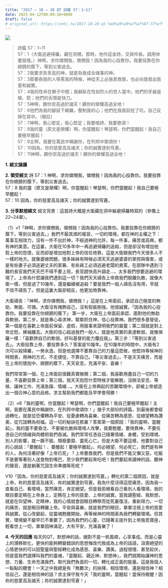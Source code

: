 ```yaml
---
title: "2017 – 10 – 28 QT 詩篇 57：1~11"
date: 2025-04-12T00:09:20+0800
draft: false
# original_url: https://cmtc.tw/2017-10-28-qt-%e8%a9%a9%e7%af%87-57%ef%bc%9a111
---
```


![](/images/qt.jpg)
> 詩篇 57：1\~11  
> 57：1（大衛逃避掃羅，藏在洞裡。那時，他作這金詩，交與伶長。調用休要毀壞。）神啊，求你憐憫我，憐憫我！因為我的心投靠你。我要投靠在你翅膀的蔭下，等到災害過去。  
> 57：2我要求告至高的神，就是為我成全諸事的神。  
> 57：3那要吞我的人辱罵我的時候，神從天上必施恩救我，也必向我發出慈愛和誠實。  
> 57：4我的性命在獅子中間；我躺臥在性如烈火的世人當中。他們的牙齒是槍、箭；他們的舌頭是快刀。  
> 57：5神啊，願你崇高過於諸天！願你的榮耀高過全地！  
> 57：6他們為我的腳設下網羅，壓制我的心；他們在我面前挖了坑，自己反掉在其中。（細拉）  
> 57：7神啊，我心堅定，我心堅定；我要唱詩，我要歌頌！  
> 57：8我的靈（原文是榮耀）啊，你當醒起！琴瑟啊，你們當醒起！我自己要極早醒起！  
> 57：9主啊，我要在萬民中稱謝你，在列邦中歌頌你！  
> 57：10因為，你的慈愛高及諸天；你的誠實達到穹蒼。  
> 57：11神啊，願你崇高過於諸天！願你的榮耀高過全地！

**1. 經文誦讀**

**2. 領受經文**
詩 57：1 神啊，求你憐憫我，憐憫我！因為我的心投靠你。我要投靠在你翅膀的蔭下，等到災害過去。  
57：8 我的靈（原文是榮耀）啊，你當醒起！琴瑟啊，你們當醒起！我自己要極早醒起！  
57：10 因為，你的慈愛高及諸天；你的誠實達到穹蒼。

**3. 分享默想經文**
經文背景：這首詩大概是大衛藏在洞中躲避掃羅時寫的（參撒上22\~24章）。

（1）v1「神啊，求你憐憫我，憐憫我！因為我的心投靠你。我要投靠在你翅膀的蔭下，等到災害過去。」我們不厭其煩的複習，一切的環境，都在神的主權之下：萬事互相效力，沒有一件不出於神，不經過神的允許，每一件事，痛苦或高興，都有神的美意。在這裏，大衛在10多年中一再逃避掃羅的追殺，但是卻沒有增加他對上帝的怨恨，反而卻是增加他對上帝的信任倚靠，這是大衛跟我們今天很多人不一樣的地方。就像婆媳問題，很多姊妹有時候必須天天逃避婆婆的掌控與傷害，或是有些妻子必須逃避丈夫的家暴、有些員工必須逃避老闆的責罵，在部隊中遇到刁難的長官我們天天巴不得不要上班，長官趕快高升調走…，太多我們想要逃避的環境了。上帝為什麼讓我們遇到這一切？我們天天禱告上帝救我們脫離仇敵，就像大衛一樣，但是過了10幾年，還是繼續被追殺？要是我們一般人禱告沒有用，早就不信不禱告了。但是這裏大衛卻相反，他更加倚靠神。

大衛禱告：「神啊，求你憐憫我，憐憫我！」這是在上帝面前，承認自己極度的無助、無能、可憐。大衛沒有掩飾自己，沒有假裝剛強，他很誠實。「因為我的心投靠你。我要投靠在你翅膀的蔭下」 第一步，大衛在上帝面前承認、面對他的無助與軟弱，第二步，就是專心尋求神，緊緊抓住神，信心投靠神。我們很多基督徒，第一個是在喜歡上帝面前保留、虛假，用服事來證明我們的屬靈；第二個就是對上帝忿怒，拂袖離去。大衛的信心超過我們一般人，就是他真實的表達軟弱，就像保羅一樣：「喜歡誇自已的軟弱，好叫基督的能力覆庇我」。第三步：「等到災害過去」。大衛投靠上帝，要投靠多久？答案是10幾年。在10幾年的時間中，大衛有2次可以殺掃羅，一勞永逸，但是他選擇不要靠自己的力量這麼做，他堅持等候神的時間表，用神的方式，不走捷徑，不靠自己。「等災害過去」，不是天天痛苦，而是在上帝的懷抱中、翅膀的蔭下，天天安息，充滿平安、喜樂！

我們常常第一個，在上帝面前很難真實敞開；第二個，我喜歡用盡自己一切的力量，不喜歡投靠上帝；第三個，我天天抱怨什麼時候才能解脫，沒辦法安息、等候、讓神工作、充滿急躁、情緒…。大衛在上帝興起的苦難環境中，卻被上帝塑造出一個合神心意的品格，求主幫助我們都能及早學會得勝！

（2）v8「我的靈啊，你當醒起！琴瑟啊，你們當醒起！我自己要極早醒起！主啊，我要在萬民中稱謝你，在列邦中歌頌你！」幾乎大部份的詩篇，到最後都會經過轉化，就是從恐懼轉為平安、從憂慮轉為喜樂、從痛苦轉為感恩、從絕望轉為讚美、從咒詛轉為祝福。這一切的秘訣在那裏？答案第一個原因：「我的靈啊，當醒起」，我的靈不要昏沈、不要被仇敵與環境人攻擊，我要甦醒，要倚靠神，不要任憑自己的情緒與肉體把我們吞滅。我們常常任憑自己隨著情緒、身體，受到環境、別人的影響，就一蹶不振、頹廢萎靡、靈死心亡。但是大衛不要這樣，他要對自己的心說話：「要醒起！、要醒起！要極早醒起」，何必絕望、何必死亡，我們是有神的人，為何活著好像「上帝已死」？上帝要救我們，但是我們不能又懶又惡，吃飯不是要等著別人送食物到嘴巴，至少我們要起來吃吧！我們要起來讀神的話、聽神的聲音，還是躺著咒詛生命準備等死呢？

V10「因為，你的慈愛高及諸天；你的誠實達到穹蒼。」轉化的第二個原因，就是上帝，祢的慈愛高及諸天、祢的誠實達到穹蒼。我為什麼活得這麼痛苦，因為我一直看自己、看環境，當然痛苦，肯定絕望。但是我拒絕看自己看別人看環境，我的眼目要定睛在上帝身上，定睛在上帝的慈愛、上帝的誠實。當我讀聖經、我默想，就是在仰望神、定睛神，我的心情就會因眼目轉移而從死裏復活，重新得力。一切的痛苦，就是眼目轉離上帝。平安與喜樂，就是我們的眼目，單單注視上帝的慈愛與誠實。從心改變起，從靈魂甦醒開始，再等候神的時間表為我們轉變環境。但其實，環境變不變早已不重要了，因為我們的心靈，已隨著主提升到上帝施恩寶座，輕看世上一切，單單因神滿足，大有平安，充滿喜樂了！

**4. 今天的回應**
每天的QT，默想神的話，絕對不是一帆風順，心享事成。而是心靈上的潛移默化，更快的能夠轉變錯誤的思想悔改代換成為上帝的話語，沮喪絕望的心情更快的可以因聖靈與聖經轉化成為感恩、喜樂、讚美。過程很慢、甚至起伏，但是當我們選擇叫我們的靈魂，「當醒起、親近神、默想神」，我們就開始讓神的思想、力量、生命充滿我們，取代我們負面的一切，轉化成正面的能量。這是我個人一點點的體會！一天之中我總是有「無數次」的抉擇，相信環境，還是相信神？相信自己，還是相信神的話？求主保守我今天「我的靈啊，當醒起！當保持儆醒！因祢的慈愛高及諸天；祢的誠實達到穹蒼！」
